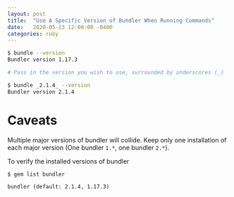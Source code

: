 ```yaml
---
layout: post
title:  "Use A Specific Version of Bundler When Running Commands"
date:   2020-05-23 12:00:00 -0400
categories: ruby
---
```


```bash
$ bundle --version
Bundler version 1.17.3

# Pass in the version you wish to use, surrounded by underscores (_)

$ bundle _2.1.4_ --version
Bundler version 2.1.4
```

# Caveats

Multiple major versions of bundler will collide. Keep only one installation of each major version (One bundler `1.*`, one bundler `2.*`).

To verify the installed versions of bundler

```
$ gem list bundler

bundler (default: 2.1.4, 1.17.3)
```
